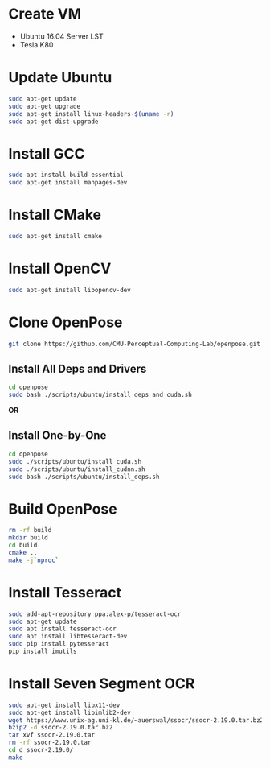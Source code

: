 # Create VM
- Ubuntu 16.04 Server LST
- Tesla K80

# Update Ubuntu
```bash
sudo apt-get update
sudo apt-get upgrade
sudo apt-get install linux-headers-$(uname -r)
sudo apt-get dist-upgrade
```

# Install GCC
```bash
sudo apt install build-essential
sudo apt-get install manpages-dev
```

# Install CMake
```bash
sudo apt-get install cmake
```

# Install OpenCV
```bash
sudo apt-get install libopencv-dev
```

# Clone OpenPose
```bash
git clone https://github.com/CMU-Perceptual-Computing-Lab/openpose.git
```
## Install All Deps and Drivers
```bash
cd openpose
sudo bash ./scripts/ubuntu/install_deps_and_cuda.sh
```
**OR**

## Install One-by-One
```bash
cd openpose
sudo ./scripts/ubuntu/install_cuda.sh
sudo ./scripts/ubuntu/install_cudnn.sh
sudo bash ./scripts/ubuntu/install_deps.sh
```

# Build OpenPose
```bash
rm -rf build
mkdir build
cd build
cmake ..
make -j`nproc`
```

# Install Tesseract
```bash
sudo add-apt-repository ppa:alex-p/tesseract-ocr
sudo apt-get update
sudo apt install tesseract-ocr
sudo apt install libtesseract-dev
sudo pip install pytesseract
pip install imutils
```

# Install Seven Segment OCR
```bash
sudo apt-get install libx11-dev
sudo apt-get install libimlib2-dev
wget https://www.unix-ag.uni-kl.de/~auerswal/ssocr/ssocr-2.19.0.tar.bz2
bzip2 -d ssocr-2.19.0.tar.bz2
tar xvf ssocr-2.19.0.tar
rm -rf ssocr-2.19.0.tar
cd d ssocr-2.19.0/
make
```